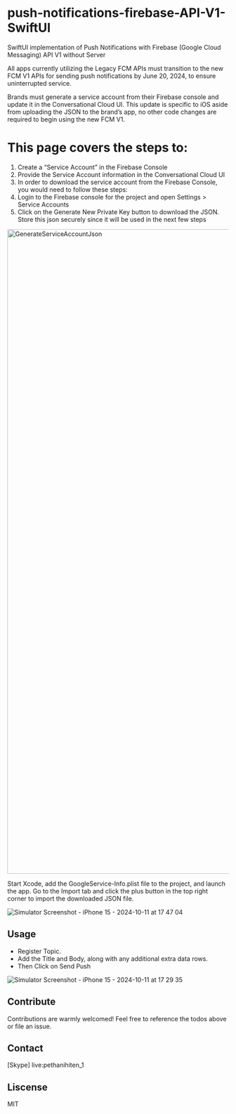 # push-notifications-firebase-API-V1-SwiftUI

SwiftUI implementation of Push Notifications with Firebase (Google Cloud Messaging) API V1 without Server

All apps currently utilizing the Legacy FCM APIs must transition to the new FCM V1 APIs for sending push notifications by June 20, 2024, to ensure uninterrupted service.

Brands must generate a service account from their Firebase console and update it in the Conversational Cloud UI.
This update is specific to iOS aside from uploading the JSON to the brand’s app, no other code changes are required to begin using the new FCM V1.

# This page covers the steps to:
1. Create a “Service Account” in the Firebase Console
2. Provide the Service Account information in the Conversational Cloud UI
3. In order to download the service account from the Firebase Console, you would need to follow these steps:
4. Login to the Firebase console for the project and open Settings > Service Accounts
5. Click on the Generate New Private Key button to download the JSON. Store this json securely since it will be used in the next few steps

<img width="1468" alt="GenerateServiceAccountJson" src="https://github.com/user-attachments/assets/c43cdcd1-0074-41ac-8c87-cbd84834fd88">

Start Xcode, add the GoogleService-Info.plist file to the project, and launch the app.
Go to the Import tab and click the plus button in the top right corner to import the downloaded JSON file.

![Simulator Screenshot - iPhone 15 - 2024-10-11 at 17 47 04](https://github.com/user-attachments/assets/9dcb65a5-5aa2-41a1-ad35-4e9c927c87e3)

## Usage 

- Register Topic.
- Add the Title and Body, along with any additional extra data rows.
- Then Click on Send Push

![Simulator Screenshot - iPhone 15 - 2024-10-11 at 17 29 35](https://github.com/user-attachments/assets/cc094f14-235d-49fa-b316-0fa924a42c9b)


## Contribute 

Contributions are warmly welcomed! Feel free to reference the todos above or file an issue.


## Contact

[Skype] live:pethanihiten_1

## Liscense

MIT
